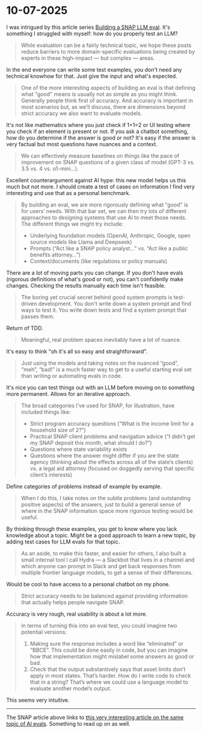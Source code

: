 # 10-07-2025

I was intrigued by this article series [Building a SNAP LLM eval](https://www.propel.app/insights/building-a-snap-llm-eval-part-1/).
It's something I struggled with myself: how do you properly test an LLM?

> While evaluation can be a fairly technical topic, we hope these posts reduce barriers to more domain-specific evaluations being created by experts in these high-impact — but complex — areas.

In the end everyone can write some test examples, you don't need any technical knowhow for that. Just give the input and what's expected.

> One of the more interesting aspects of building an eval is that defining what "good" means is usually not as simple as you might think. Generally people think first of accuracy. And accuracy is important in most scenarios but, as we’ll discuss, there are dimensions beyond strict accuracy we also want to evaluate models.

It's not like mathematics where you just check if 1+1=2 or UI testing where you check if an element is present or not. If you ask a chatbot something, how do you determine if the answer is good or not?
It's easy if the answer is very factual but most questions have nuances and a context.

> We can effectively measure baselines on things like the pace of improvement on SNAP questions of a given class of model (GPT-3 vs. 3.5 vs. 4 vs. o1-mini…).

Excellent counterargument against AI hype: this new model helps us this much but not more.
I should create a test of cases on information I find very interesting and use that as a personal benchmark.

> By building an eval, we are more rigorously defining what "good" is for users’ needs. With that bar set, we can then try lots of different approaches to designing systems that use AI to meet those needs.
The different things we might try include:
> - Underlying foundation models (OpenAI, Anthropic, Google, open source models like Llama and Deepseek)
> - Prompts (“Act like a SNAP policy analyst…” vs. “Act like a public benefits attorney…”)
> - Context/documents (like regulations or policy manuals)

There are a lot of moving parts you can change. If you don't have evals (rigorous definitions of what's good or not), you can't confidently make changes. Checking the results manually each time isn't feasible.

> The boring yet crucial secret behind good system prompts is test-driven development. You don't write down a system prompt and find ways to test it. You write down tests and find a system prompt that passes them.

Return of TDD.

> Meaningful, real problem spaces inevitably have a lot of nuance. 

It's easy to think "oh it's all so easy and straightforward".

> Just using the models and taking notes on the nuanced “good”, “meh”, “bad!” is a much faster way to get to a useful starting eval set than writing or automating evals in code.

It's nice you can test things out with an LLM before moving on to something more permanent.
Allows for an iterative approach.

> The broad categories I’ve used for SNAP, for illustration, have included things like:
> - Strict program accuracy questions (“What is the income limit for a household size of 2?”)
> - Practical SNAP client problems and navigation advice (“I didn’t get my SNAP deposit this month, what should I do?”)
> - Questions where state variability exists
> - Questions where the answer might differ if you are the state agency (thinking about the effects across all of the state’s clients) vs. a legal aid attorney (focused on doggedly serving that specific client’s interests)

Define categories of problems instead of example by example.

> When I do this, I take notes on the subtle problems (and outstanding positive aspects) of the answers, just to build a general sense of where in the SNAP information space more rigorous testing would be useful.

By thinking through these examples, you get to know where you lack knowledge about a topic.
Might be a good approach to learn a new topic, by adding test cases for LLM evals for that topic.

> As an aside, to make this faster, and easier for others, I also built a small internal tool I call Hydra — a Slackbot that lives in a channel and which anyone can prompt in Slack and get back responses from multiple frontier language models, to get a sense of their differences.

Would be cool to have access to a personal chatbot on my phone.

> Strict accuracy needs to be balanced against providing information that actually helps people navigate SNAP.

Accuracy is very rough, real usability is about a lot more.

> In terms of turning this into an eval test, you could imagine two potential versions:
> 1. Making sure the response includes a word like “eliminated” or “BBCE”. This could be done easily in code, but you can imagine how that implementation might mislabel some answers as good or bad.
> 2. Check that the output substantively says that asset limits don’t apply in most states. That’s harder. How do I write code to check that in a string? That’s where we could use a language model to evaluate another model’s output.

This seems very intuitive.

---

The SNAP article above links to [this very interesting article on the same topic of AI evals](https://hamel.dev/blog/posts/evals/). Something to read up on as well.